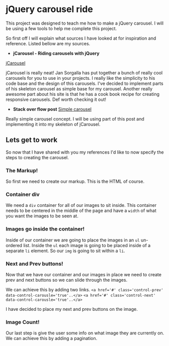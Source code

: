 # jQuery carousel ride
This project was designed to teach me how to make a jQuery carousel. I will be using a few tools to help me complete this project.

So first off I will explain what sources I have looked at for inspiration and reference. Listed bellow are my sources.

* **jCarousel  - Riding carousels with jQuery**

[jCarousel](http://sorgalla.com/jcarousel/docs/)

jCarousel is really neat! Jan Sorgalla has put together a bunch of really cool carousels for you to use in your projects. I really like the simplicity to his code base and the design of this carousels. I've decided to implement parts of his skeleton carousel as simple base for my carousel. Another really awesome part about his site is that he has a cook book recipe for creating responsive carousels. Def worth checking it out!

* **Stack over flow post**
[Simple carousel](http://stackoverflow.com/questions/12068734/jquery-simple-image-slideshow-tutorial)

Really simple carousel concept. I will be using part of this post and implementing it into my skeleton of jCarousel.

## Lets get to work

So now that I have shared with you my references I'd like to now specify the steps to creating the carousel.

### The Markup!
So first we need to create our markup. This is the HTML of course.

### Container div

We need a `div` container for all of our images to sit inside. This container needs to be centered in the middle of the page and have a `width` of what you want the images to be seen at.

### Images go inside the container!

Inside of our container we are going to place the images in an `ul` un-ordered list. Inside the `ul` each image is going to be placed inside of a separate `li` element. So our `img` is going to sit within a `li`.

### Next and Prev buttons!

Now that we have our container and our images in place we need to create prev and next buttons so we can slide through the images.

We can achieve this by adding two links.
`<a href='#' class='control-prev' data-control-carousle='true'..</a>`
`<a href='#' class='control-next' data-control-carousle='true'..</a>`

I have decided to place my next and prev buttons on the image.

### Image Count!

Our last step is give the user some info on what image they are currently on. We can achieve this by adding a pagination. 

